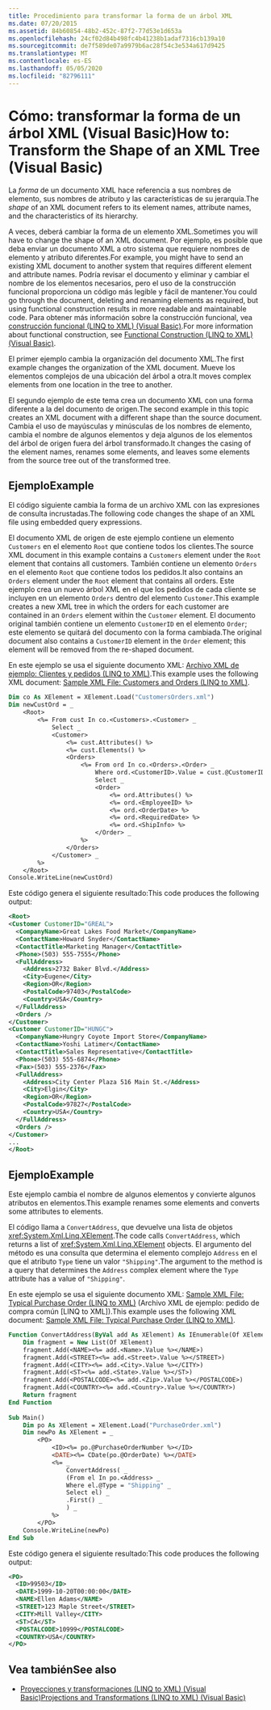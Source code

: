 ```yaml
---
title: Procedimiento para transformar la forma de un árbol XML
ms.date: 07/20/2015
ms.assetid: 84b60854-48b2-452c-87f2-77d53e1d653a
ms.openlocfilehash: 24cf02d84b498fc4b41238b1adaf7316cb139a10
ms.sourcegitcommit: de7f589de07a9979b6ac28f54c3e534a617d9425
ms.translationtype: MT
ms.contentlocale: es-ES
ms.lasthandoff: 05/05/2020
ms.locfileid: "82796111"
---
```

# <a name="how-to-transform-the-shape-of-an-xml-tree-visual-basic"></a><span data-ttu-id="464ae-102">Cómo: transformar la forma de un árbol XML (Visual Basic)</span><span class="sxs-lookup"><span data-stu-id="464ae-102">How to: Transform the Shape of an XML Tree (Visual Basic)</span></span>
<span data-ttu-id="464ae-103">La *forma* de un documento XML hace referencia a sus nombres de elemento, sus nombres de atributo y las características de su jerarquía.</span><span class="sxs-lookup"><span data-stu-id="464ae-103">The *shape* of an XML document refers to its element names, attribute names, and the characteristics of its hierarchy.</span></span>  
  
 <span data-ttu-id="464ae-104">A veces, deberá cambiar la forma de un elemento XML.</span><span class="sxs-lookup"><span data-stu-id="464ae-104">Sometimes you will have to change the shape of an XML document.</span></span> <span data-ttu-id="464ae-105">Por ejemplo, es posible que deba enviar un documento XML a otro sistema que requiere nombres de elemento y atributo diferentes.</span><span class="sxs-lookup"><span data-stu-id="464ae-105">For example, you might have to send an existing XML document to another system that requires different element and attribute names.</span></span> <span data-ttu-id="464ae-106">Podría revisar el documento y eliminar y cambiar el nombre de los elementos necesarios, pero el uso de la construcción funcional proporciona un código más legible y fácil de mantener.</span><span class="sxs-lookup"><span data-stu-id="464ae-106">You could go through the document, deleting and renaming elements as required, but using functional construction results in more readable and maintainable code.</span></span> <span data-ttu-id="464ae-107">Para obtener más información sobre la construcción funcional, vea [construcción funcional (LINQ to XML) (Visual Basic)](../../../../visual-basic/programming-guide/concepts/linq/functional-construction-linq-to-xml.md).</span><span class="sxs-lookup"><span data-stu-id="464ae-107">For more information about functional construction, see [Functional Construction (LINQ to XML) (Visual Basic)](../../../../visual-basic/programming-guide/concepts/linq/functional-construction-linq-to-xml.md).</span></span>  
  
 <span data-ttu-id="464ae-108">El primer ejemplo cambia la organización del documento XML.</span><span class="sxs-lookup"><span data-stu-id="464ae-108">The first example changes the organization of the XML document.</span></span> <span data-ttu-id="464ae-109">Mueve los elementos complejos de una ubicación del árbol a otra.</span><span class="sxs-lookup"><span data-stu-id="464ae-109">It moves complex elements from one location in the tree to another.</span></span>  
  
 <span data-ttu-id="464ae-110">El segundo ejemplo de este tema crea un documento XML con una forma diferente a la del documento de origen.</span><span class="sxs-lookup"><span data-stu-id="464ae-110">The second example in this topic creates an XML document with a different shape than the source document.</span></span> <span data-ttu-id="464ae-111">Cambia el uso de mayúsculas y minúsculas de los nombres de elemento, cambia el nombre de algunos elementos y deja algunos de los elementos del árbol de origen fuera del árbol transformado.</span><span class="sxs-lookup"><span data-stu-id="464ae-111">It changes the casing of the element names, renames some elements, and leaves some elements from the source tree out of the transformed tree.</span></span>  
  
## <a name="example"></a><span data-ttu-id="464ae-112">Ejemplo</span><span class="sxs-lookup"><span data-stu-id="464ae-112">Example</span></span>  
 <span data-ttu-id="464ae-113">El código siguiente cambia la forma de un archivo XML con las expresiones de consulta incrustadas.</span><span class="sxs-lookup"><span data-stu-id="464ae-113">The following code changes the shape of an XML file using embedded query expressions.</span></span>  
  
 <span data-ttu-id="464ae-114">El documento XML de origen de este ejemplo contiene un elemento `Customers` en el elemento `Root` que contiene todos los clientes.</span><span class="sxs-lookup"><span data-stu-id="464ae-114">The source XML document in this example contains a `Customers` element under the `Root` element that contains all customers.</span></span> <span data-ttu-id="464ae-115">También contiene un elemento `Orders` en el elemento `Root` que contiene todos los pedidos.</span><span class="sxs-lookup"><span data-stu-id="464ae-115">It also contains an `Orders` element under the `Root` element that contains all orders.</span></span> <span data-ttu-id="464ae-116">Este ejemplo crea un nuevo árbol XML en el que los pedidos de cada cliente se incluyen en un elemento `Orders` dentro del elemento `Customer`.</span><span class="sxs-lookup"><span data-stu-id="464ae-116">This example creates a new XML tree in which the orders for each customer are contained in an `Orders` element within the `Customer` element.</span></span> <span data-ttu-id="464ae-117">El documento original también contiene un elemento `CustomerID` en el elemento `Order`; este elemento se quitará del documento con la forma cambiada.</span><span class="sxs-lookup"><span data-stu-id="464ae-117">The original document also contains a `CustomerID` element in the `Order` element; this element will be removed from the re-shaped document.</span></span>  
  
 <span data-ttu-id="464ae-118">En este ejemplo se usa el siguiente documento XML: [Archivo XML de ejemplo: Clientes y pedidos (LINQ to XML)](../../../../visual-basic/programming-guide/concepts/linq/sample-xml-file-customers-and-orders-linq-to-xml.md).</span><span class="sxs-lookup"><span data-stu-id="464ae-118">This example uses the following XML document: [Sample XML File: Customers and Orders (LINQ to XML)](../../../../visual-basic/programming-guide/concepts/linq/sample-xml-file-customers-and-orders-linq-to-xml.md).</span></span>  
  
```vb  
Dim co As XElement = XElement.Load("CustomersOrders.xml")  
Dim newCustOrd = _  
    <Root>  
        <%= From cust In co.<Customers>.<Customer> _  
            Select _  
            <Customer>  
                <%= cust.Attributes() %>  
                <%= cust.Elements() %>  
                <Orders>  
                    <%= From ord In co.<Orders>.<Order> _  
                        Where ord.<CustomerID>.Value = cust.@CustomerID _  
                        Select _  
                        <Order>  
                            <%= ord.Attributes() %>  
                            <%= ord.<EmployeeID> %>  
                            <%= ord.<OrderDate> %>  
                            <%= ord.<RequiredDate> %>  
                            <%= ord.<ShipInfo> %>  
                        </Order> _  
                    %>  
                </Orders>  
            </Customer> _  
        %>  
    </Root>  
Console.WriteLine(newCustOrd)  
```  
  
 <span data-ttu-id="464ae-119">Este código genera el siguiente resultado:</span><span class="sxs-lookup"><span data-stu-id="464ae-119">This code produces the following output:</span></span>  
  
```xml  
<Root>  
<Customer CustomerID="GREAL">  
  <CompanyName>Great Lakes Food Market</CompanyName>  
  <ContactName>Howard Snyder</ContactName>  
  <ContactTitle>Marketing Manager</ContactTitle>  
  <Phone>(503) 555-7555</Phone>  
  <FullAddress>  
    <Address>2732 Baker Blvd.</Address>  
    <City>Eugene</City>  
    <Region>OR</Region>  
    <PostalCode>97403</PostalCode>  
    <Country>USA</Country>  
  </FullAddress>  
  <Orders />  
</Customer>  
<Customer CustomerID="HUNGC">  
  <CompanyName>Hungry Coyote Import Store</CompanyName>  
  <ContactName>Yoshi Latimer</ContactName>  
  <ContactTitle>Sales Representative</ContactTitle>  
  <Phone>(503) 555-6874</Phone>  
  <Fax>(503) 555-2376</Fax>  
  <FullAddress>  
    <Address>City Center Plaza 516 Main St.</Address>  
    <City>Elgin</City>  
    <Region>OR</Region>  
    <PostalCode>97827</PostalCode>  
    <Country>USA</Country>  
  </FullAddress>  
  <Orders />  
</Customer>  
...
</Root>
```  
  
## <a name="example"></a><span data-ttu-id="464ae-120">Ejemplo</span><span class="sxs-lookup"><span data-stu-id="464ae-120">Example</span></span>  
 <span data-ttu-id="464ae-121">Este ejemplo cambia el nombre de algunos elementos y convierte algunos atributos en elementos.</span><span class="sxs-lookup"><span data-stu-id="464ae-121">This example renames some elements and converts some attributes to elements.</span></span>  
  
 <span data-ttu-id="464ae-122">El código llama a `ConvertAddress`, que devuelve una lista de objetos <xref:System.Xml.Linq.XElement>.</span><span class="sxs-lookup"><span data-stu-id="464ae-122">The code calls `ConvertAddress`, which returns a list of <xref:System.Xml.Linq.XElement> objects.</span></span> <span data-ttu-id="464ae-123">El argumento del método es una consulta que determina el elemento complejo `Address` en el que el atributo `Type` tiene un valor `"Shipping"`.</span><span class="sxs-lookup"><span data-stu-id="464ae-123">The argument to the method is a query that determines the `Address` complex element where the `Type` attribute has a value of `"Shipping"`.</span></span>  
  
 <span data-ttu-id="464ae-124">En este ejemplo se usa el siguiente documento XML: [Sample XML File: Typical Purchase Order (LINQ to XML)](../../../../visual-basic/programming-guide/concepts/linq/sample-xml-file-typical-purchase-order-linq-to-xml.md) (Archivo XML de ejemplo: pedido de compra común [LINQ to XML]).</span><span class="sxs-lookup"><span data-stu-id="464ae-124">This example uses the following XML document: [Sample XML File: Typical Purchase Order (LINQ to XML)](../../../../visual-basic/programming-guide/concepts/linq/sample-xml-file-typical-purchase-order-linq-to-xml.md).</span></span>  
  
```vb  
Function ConvertAddress(ByVal add As XElement) As IEnumerable(Of XElement)  
    Dim fragment = New List(Of XElement)  
    fragment.Add(<NAME><%= add.<Name>.Value %></NAME>)  
    fragment.Add(<STREET><%= add.<Street>.Value %></STREET>)  
    fragment.Add(<CITY><%= add.<City>.Value %></CITY>)  
    fragment.Add(<ST><%= add.<State>.Value %></ST>)  
    fragment.Add(<POSTALCODE><%= add.<Zip>.Value %></POSTALCODE>)  
    fragment.Add(<COUNTRY><%= add.<Country>.Value %></COUNTRY>)  
    Return fragment  
End Function  
  
Sub Main()  
    Dim po As XElement = XElement.Load("PurchaseOrder.xml")  
    Dim newPo As XElement = _  
        <PO>  
            <ID><%= po.@PurchaseOrderNumber %></ID>  
            <DATE><%= CDate(po.@OrderDate) %></DATE>  
            <%= _  
                ConvertAddress( _  
                (From el In po.<Address> _  
                Where el.@Type = "Shipping" _  
                Select el) _  
                .First() _  
                ) _  
            %>  
        </PO>  
    Console.WriteLine(newPo)  
End Sub  
```  
  
 <span data-ttu-id="464ae-125">Este código genera el siguiente resultado:</span><span class="sxs-lookup"><span data-stu-id="464ae-125">This code produces the following output:</span></span>  
  
```xml  
<PO>  
  <ID>99503</ID>  
  <DATE>1999-10-20T00:00:00</DATE>  
  <NAME>Ellen Adams</NAME>  
  <STREET>123 Maple Street</STREET>  
  <CITY>Mill Valley</CITY>  
  <ST>CA</ST>  
  <POSTALCODE>10999</POSTALCODE>  
  <COUNTRY>USA</COUNTRY>  
</PO>  
```  
  
## <a name="see-also"></a><span data-ttu-id="464ae-126">Vea también</span><span class="sxs-lookup"><span data-stu-id="464ae-126">See also</span></span>

- [<span data-ttu-id="464ae-127">Proyecciones y transformaciones (LINQ to XML) (Visual Basic)</span><span class="sxs-lookup"><span data-stu-id="464ae-127">Projections and Transformations (LINQ to XML) (Visual Basic)</span></span>](../../../../visual-basic/programming-guide/concepts/linq/projections-and-transformations-linq-to-xml.md)
